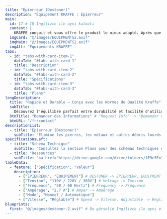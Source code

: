 ```yaml
---
title: "Épierreur (Destoner)"
description: "Équipement KRAFFE : Épierreur"
main:
  id: 17 # ID İngilizce ile aynı kalmalı
  content: |
    KRAFFE conçoit et vous offre le produit le mieux adapté. Après que vous commenciez à utiliser les produits, KRAFFE vous offre un support client en ligne 7j/7 24h/24.
  imgCard: "@/images/EQUIPMENTS2.avif"
  imgMain: "@/images/EQUIPMENTS2.avif"
  imgAlt: "Équipements KRAFFE"
tabs:
  - id: "tabs-with-card-item-1"
    dataTab: "#tabs-with-card-1"
    title: "Description"
  - id: "tabs-with-card-item-2"
    dataTab: "#tabs-with-card-2"
    title: "Spécifications"
  - id: "tabs-with-card-item-3"
    dataTab: "#tabs-with-card-3"
    title: "Plans"
longDescription:
  title: "Rapide et Durable – Conçu avec les Normes de Qualité Kraffe"
  subTitle: |
    Découvrez l'équilibre parfait entre durabilité et facilité d'utilisation, vous permettant de créer des expériences café extraordinaires avec confiance et précision. Découvrez l'Épierreur parmi les équipements de KRAFFE ROASTERS.
  btnTitle: "Demander des Informations" # "Request Info" -> "Demander des Informations"
  btnURL: "/fr/contact"
descriptionList:
  - title: "Épierreur (Destoner)"
    subTitle: "Élimine les pierres, les métaux et autres débris lourds des grains de café vert avant la torréfaction. Il garantit que seuls les grains propres entrent dans le torréfacteur, prévenant les dommages et maintenant la qualité."
specificationsLeft:
  - title: "Schéma Technique"
    subTitle: "Consultez la section Plans pour des schémas techniques détaillés."
  - title: "Ressources"
    subTitle: "<a href='https://drive.google.com/drive/folders/1F9e5EnI17jGkLRrw7HO03CCXrCJqcPnb' target='_blank' rel='noopener noreferrer' class='text-orange-500 hover:text-orange-600 dark:text-orange-400 dark:hover:text-orange-300 hover:underline'>Télécharger les Manuels Utilisateur et Catalogues</a>"
tableData:
  - feature: ["Spécification", "Valeur"]
    description:
      - ["ÉPIERREUR", "ÉQUIPEMENT"] # DESTONER -> ÉPIERREUR, EQUIPMENT -> ÉQUIPEMENT
      - ["Tension", "110V / 220V / 380V"] # Voltage -> Tension
      - ["Fréquence", "50 / 60 Hertz"] # Frequency -> Fréquence
      - ["Ampérage", "2.7 A"] # Amper -> Ampérage
      - ["Mode", "Manuel / Automatique"]
      - ["Vitesse", "Réglable"] # Speed -> Vitesse, Adjustable -> Réglable
blueprints:
  first: "@/images/destoner-2.avif" # Bu görselin İngilizce ile aynı olduğunu varsayıyorum
---
```

